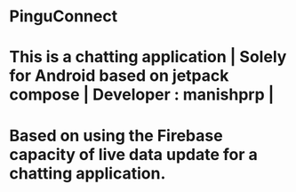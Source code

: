# PinguConnect
# This is a chatting application | Solely for Android based on jetpack compose | Developer : manishprp |
# Based on using the Firebase capacity of live data update for a chatting application.
